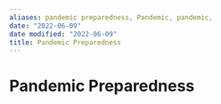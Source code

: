 ```yaml
---
aliases: pandemic preparedness, Pandemic, pandemic,
date: "2022-06-09"
date modified: "2022-06-09"
title: Pandemic Preparedness
---
```


# Pandemic Preparedness
